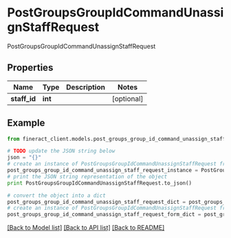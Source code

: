 # PostGroupsGroupIdCommandUnassignStaffRequest

PostGroupsGroupIdCommandUnassignStaffRequest

## Properties

Name | Type | Description | Notes
------------ | ------------- | ------------- | -------------
**staff_id** | **int** |  | [optional] 

## Example

```python
from fineract_client.models.post_groups_group_id_command_unassign_staff_request import PostGroupsGroupIdCommandUnassignStaffRequest

# TODO update the JSON string below
json = "{}"
# create an instance of PostGroupsGroupIdCommandUnassignStaffRequest from a JSON string
post_groups_group_id_command_unassign_staff_request_instance = PostGroupsGroupIdCommandUnassignStaffRequest.from_json(json)
# print the JSON string representation of the object
print PostGroupsGroupIdCommandUnassignStaffRequest.to_json()

# convert the object into a dict
post_groups_group_id_command_unassign_staff_request_dict = post_groups_group_id_command_unassign_staff_request_instance.to_dict()
# create an instance of PostGroupsGroupIdCommandUnassignStaffRequest from a dict
post_groups_group_id_command_unassign_staff_request_form_dict = post_groups_group_id_command_unassign_staff_request.from_dict(post_groups_group_id_command_unassign_staff_request_dict)
```
[[Back to Model list]](../README.md#documentation-for-models) [[Back to API list]](../README.md#documentation-for-api-endpoints) [[Back to README]](../README.md)


